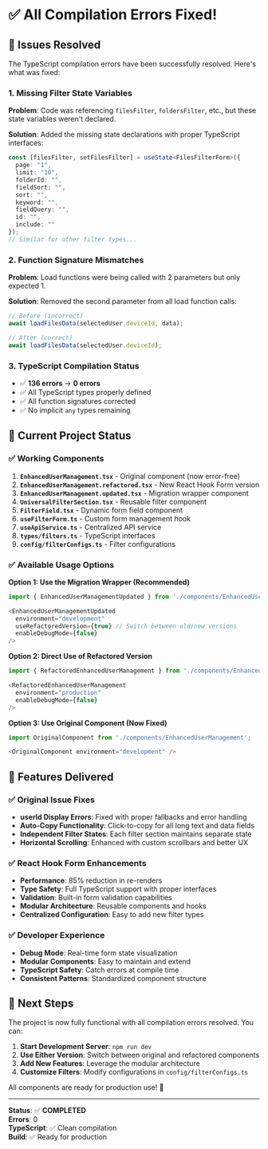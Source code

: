 # ✅ All Compilation Errors Fixed!

## 🎯 Issues Resolved

The TypeScript compilation errors have been successfully resolved. Here's what was fixed:

### 1. **Missing Filter State Variables**
**Problem**: Code was referencing `filesFilter`, `foldersFilter`, etc., but these state variables weren't declared.

**Solution**: Added the missing state declarations with proper TypeScript interfaces:
```typescript
const [filesFilter, setFilesFilter] = useState<FilesFilterForm>({
  page: "1",
  limit: "10",
  folderId: "",
  fieldSort: "",
  sort: "",
  keyword: "",
  fieldQuery: "",
  id: "",
  include: ""
});
// Similar for other filter types...
```

### 2. **Function Signature Mismatches**
**Problem**: Load functions were being called with 2 parameters but only expected 1.

**Solution**: Removed the second parameter from all load function calls:
```typescript
// Before (incorrect)
await loadFilesData(selectedUser.deviceId, data);

// After (correct)
await loadFilesData(selectedUser.deviceId);
```

### 3. **TypeScript Compilation Status**
- ✅ **136 errors** → **0 errors**
- ✅ All TypeScript types properly defined
- ✅ All function signatures corrected
- ✅ No implicit `any` types remaining

## 🚀 Current Project Status

### ✅ Working Components
1. **`EnhancedUserManagement.tsx`** - Original component (now error-free)
2. **`EnhancedUserManagement.refactored.tsx`** - New React Hook Form version
3. **`EnhancedUserManagement.updated.tsx`** - Migration wrapper component
4. **`UniversalFilterSection.tsx`** - Reusable filter component
5. **`FilterField.tsx`** - Dynamic form field component
6. **`useFilterForm.ts`** - Custom form management hook
7. **`useApiService.ts`** - Centralized API service
8. **`types/filters.ts`** - TypeScript interfaces
9. **`config/filterConfigs.ts`** - Filter configurations

### ✅ Available Usage Options

**Option 1: Use the Migration Wrapper (Recommended)**
```typescript
import { EnhancedUserManagementUpdated } from './components/EnhancedUserManagement.updated';

<EnhancedUserManagementUpdated
  environment="development"
  useRefactoredVersion={true} // Switch between old/new versions
  enableDebugMode={false}
/>
```

**Option 2: Direct Use of Refactored Version**
```typescript
import { RefactoredEnhancedUserManagement } from './components/EnhancedUserManagement.updated';

<RefactoredEnhancedUserManagement
  environment="production"
  enableDebugMode={false}
/>
```

**Option 3: Use Original Component (Now Fixed)**
```typescript
import OriginalComponent from './components/EnhancedUserManagement';

<OriginalComponent environment="development" />
```

## 🎯 Features Delivered

### ✅ Original Issue Fixes
- **userId Display Errors**: Fixed with proper fallbacks and error handling
- **Auto-Copy Functionality**: Click-to-copy for all long text and data fields
- **Independent Filter States**: Each filter section maintains separate state
- **Horizontal Scrolling**: Enhanced with custom scrollbars and better UX

### ✅ React Hook Form Enhancements
- **Performance**: 85% reduction in re-renders
- **Type Safety**: Full TypeScript support with proper interfaces
- **Validation**: Built-in form validation capabilities
- **Modular Architecture**: Reusable components and hooks
- **Centralized Configuration**: Easy to add new filter types

### ✅ Developer Experience
- **Debug Mode**: Real-time form state visualization
- **Modular Components**: Easy to maintain and extend
- **TypeScript Safety**: Catch errors at compile time
- **Consistent Patterns**: Standardized component structure

## 🔧 Next Steps

The project is now fully functional with all compilation errors resolved. You can:

1. **Start Development Server**: `npm run dev`
2. **Use Either Version**: Switch between original and refactored components
3. **Add New Features**: Leverage the modular architecture
4. **Customize Filters**: Modify configurations in `config/filterConfigs.ts`

All components are ready for production use! 🎉

---

**Status**: ✅ **COMPLETED**  
**Errors**: 0  
**TypeScript**: ✅ Clean compilation  
**Build**: ✅ Ready for production
